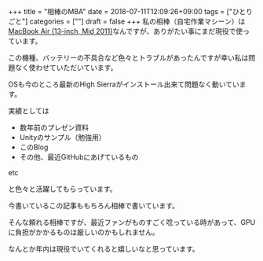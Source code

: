 +++
title = "相棒のMBA"
date = 2018-07-11T12:09:26+09:00
tags = ["ひとりごと"]
categories = [""]
draft = false
+++
私の相棒（自宅作業マシーン）は[MacBook Air (13-inch, Mid 2011)](https://support.apple.com/kb/sp683?locale=ja_JP&viewlocale=ja_JP)なんですが、ありがたい事にまだ現役で使っています。

この機種、バッテリーの不具合など色々とトラブルがあったんですが幸い私は問題なく使わせていただいています。

OSも今のところ最新のHigh Sierraがインストール出来て問題なく動いています。

実績としては

- 数年前のプレゼン資料
- Unityのサンプル（勉強用）
- このBlog
- その他、最近GitHubにあげているもの

etc

と色々と活躍してもらっています。

今書いているこの記事ももちろん相棒で書いています。

そんな頼れる相棒ですが、最近ファンがものすごく唸っている時があって、GPUに負担がかかるものは厳しいのかもしれません。

なんとか年内は現役でいてくれると嬉しいなと思っています。